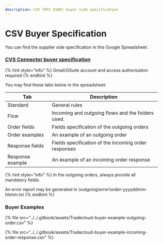 ```yaml
---
description: CSV (RFC 4180) buyer side specification
---
```


# CSV Buyer Specification

You can find the supplier side specification in this Google Spreadsheet:

### [CVS Connector buyer specification](https://docs.google.com/spreadsheets/d/1bdKcYRUDka2PbEPo0OwdXsBGuACwpz7hWatV45zZTjA)

{% hint style="info" %}
Gmail/GSuite account and access authorization required
{% endhint %}

You may find these tabs below in the spreadsheet:

| Tab              | Description                                          |
| ---------------- | ---------------------------------------------------- |
| Standard         | General rules                                        |
| Flow             | Incoming and outgoing flows and the folders used.    |
| Order fields     | Fields specification of the outgoing orders          |
| Order examples   | An example of an outgoing order                      |
| Response fields  | Fields specification of the incoming order responses |
| Response example | An example of an incoming order response             |

{% hint style="info" %}
In the outgoing orders, always provide all mandatory fields

An error report may be generated in \outgoing\error\order-yyyyddmm-hhmm.txt
{% endhint %}

### Buyer Examples

{% file src="../../.gitbook/assets/Tradecloud-buyer-example-outgoing-order.csv" %}

{% file src="../../.gitbook/assets/Tradecloud-buyer-example-incoming-order-response.csv" %}
